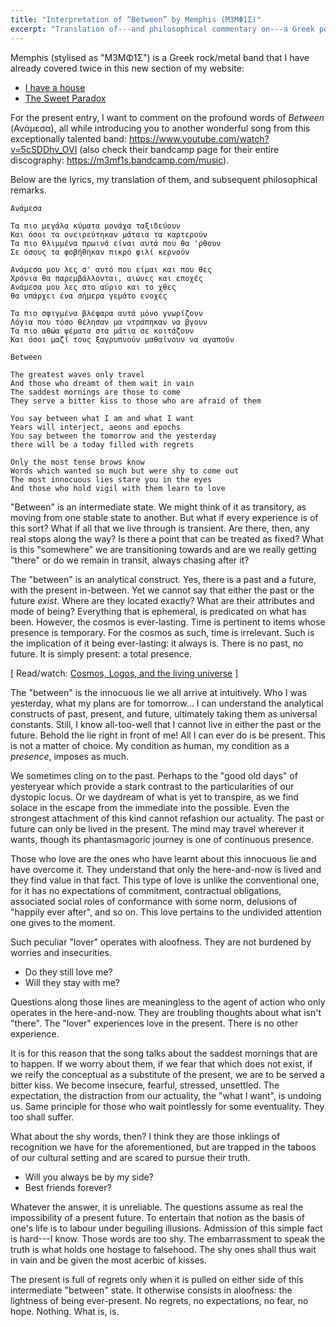 ```yaml
---
title: "Interpretation of “Between” by Memphis (Μ3ΜΦ1Σ)"
excerpt: "Translation of---and philosophical commentary on---a Greek poem whose translated title is 'Between'."
---
```


Memphis (stylised as "Μ3ΜΦ1Σ") is a Greek rock/metal band that I have
already covered twice in this new section of my website:

- [I have a house](https://protesilaos.com/interpretations/2022-07-18-memphis-house/)
- [The Sweet Paradox](https://protesilaos.com/interpretations/2022-07-01-memphis-sweet-paradox/)

For the present entry, I want to comment on the profound words of
_Between_ (Ανάμεσα), all while introducing you to another wonderful song
from this exceptionally talented band:
<https://www.youtube.com/watch?v=5cSDDhv_OVI> (also check their bandcamp
page for their entire discography: <https://m3mf1s.bandcamp.com/music>).

Below are the lyrics, my translation of them, and subsequent
philosophical remarks.

```
Ανάμεσα

Τα πιο μεγάλα κύματα μονάχα ταξιδεύουν
Και όσοι τα ονειρεύτηκαν μάταια τα καρτερούν
Τα πιο θλιμμένα πρωινά είναι αυτά που θα 'ρθουν
Σε όσους τα φοβήθηκαν πικρό φιλί κερνούν

Aνάμεσα μου λες σ' αυτό που είμαι και που θες
Χρόνια θα παρεμβάλλονται, αιώνες και εποχές
Aνάμεσα μου λες στο αύριο και το χθες
θα υπάρχει ένα σήμερα γεμάτο ενοχές

Τα πιο σφιγμένα βλέφαρα αυτά μόνο γνωρίζουν
Λόγια που τόσο θέλησαν μα ντράπηκαν να βγουν
Τα πιο αθώα ψέματα στα μάτια σε κοιτάζουν
Και όσοι μαζί τους ξαγρυπνούν μαθαίνουν να αγαπούν
```

```
Between

The greatest waves only travel
And those who dreamt of them wait in vain
The saddest mornings are those to come
They serve a bitter kiss to those who are afraid of them

You say between what I am and what I want
Years will interject, aeons and epochs
You say between the tomorrow and the yesterday
there will be a today filled with regrets

Only the most tense brows know
Words which wanted so much but were shy to come out
The most innocuous lies stare you in the eyes
And those who hold vigil with them learn to love
```

"Between" is an intermediate state.  We might think of it as transitory,
as moving from one stable state to another.  But what if every
experience is of this sort?  What if all that we live through is
transient.  Are there, then, any real stops along the way?  Is there a
point that can be treated as fixed?  What is this "somewhere" we are
transitioning towards and are we really getting "there" or do we remain
in transit, always chasing after it?

The "between" is an analytical construct.  Yes, there is a past and a
future, with the present in-between.  Yet we cannot say that either the
past or the future _exist_.  Where are they located exactly?  What are
their attributes and mode of being?  Everything that is ephemeral, is
predicated on what has been.  However, the cosmos is ever-lasting.  Time
is pertinent to items whose presence is temporary.  For the cosmos as
such, time is irrelevant.  Such is the implication of it being
ever-lasting: it always is.  There is no past, no future.  It is simply
present: a total presence.

[ Read/watch: [Cosmos, Logos, and the living universe](https://protesilaos.com/books/2022-02-05-cosmos-logos-living-universe/) ]

The "between" is the innocuous lie we all arrive at intuitively.  Who I
was yesterday, what my plans are for tomorrow...  I can understand the
analytical constructs of past, present, and future, ultimately taking
them as universal constants.  Still, I know all-too-well that I cannot
live in either the past or the future.  Behold the lie right in front of
me!  All I can ever do is be present.  This is not a matter of choice.
My condition as human, my condition as a _presence_, imposes as much.

We sometimes cling on to the past.  Perhaps to the "good old days" of
yesteryear which provide a stark contrast to the particularities of our
dystopic locus.  Or we daydream of what is yet to transpire, as we find
solace in the escape from the immediate into the possible.  Even the
strongest attachment of this kind cannot refashion our actuality.  The
past or future can only be lived in the present.  The mind may travel
wherever it wants, though its phantasmagoric journey is one of
continuous presence.

Those who love are the ones who have learnt about this innocuous lie and
have overcome it.  They understand that only the here-and-now is lived
and they find value in that fact.  This type of love is unlike the
conventional one, for it has no expectations of commitment, contractual
obligations, associated social roles of conformance with some norm,
delusions of "happily ever after", and so on.  This love pertains to the
undivided attention one gives to the moment.

Such peculiar "lover" operates with aloofness.  They are not burdened by
worries and insecurities.

- Do they still love me?
- Will they stay with me?

Questions along those lines are meaningless to the agent of action who
only operates in the here-and-now.  They are troubling thoughts about
what isn't "there".  The "lover" experiences love in the present.  There
is no other experience.

It is for this reason that the song talks about the saddest mornings
that are to happen.  If we worry about them, if we fear that which does
not exist, if we reify the conceptual as a substitute of the present, we
are to be served a bitter kiss.  We become insecure, fearful, stressed,
unsettled.  The expectation, the distraction from our actuality, the
"what I want", is undoing us.  Same principle for those who wait
pointlessly for some eventuality.  They too shall suffer.

What about the shy words, then?  I think they are those inklings of
recognition we have for the aforementioned, but are trapped in the
taboos of our cultural setting and are scared to pursue their truth.

- Will you always be by my side?
- Best friends forever?

Whatever the answer, it is unreliable.  The questions assume as real the
impossibility of a present future.  To entertain that notion as the
basis of one's life is to labour under beguiling illusions.  Admission
of this simple fact is hard---I know.  Those words are too shy.  The
embarrassment to speak the truth is what holds one hostage to falsehood.
The shy ones shall thus wait in vain and be given the most acerbic of
kisses.

The present is full of regrets only when it is pulled on either side of
this intermediate "between" state.  It otherwise consists in aloofness:
the lightness of being ever-present.  No regrets, no expectations, no
fear, no hope.  Nothing.  What is, is.
